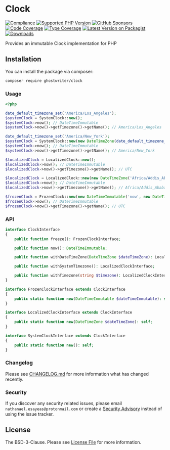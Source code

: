 # Clock

[![Compliance](https://github.com/ghostwriter/clock/actions/workflows/compliance.yml/badge.svg)](https://github.com/ghostwriter/clock/actions/workflows/compliance.yml)
[![Supported PHP Version](https://badgen.net/packagist/php/ghostwriter/clock?color=8892bf)](https://www.php.net/supported-versions)
[![GitHub Sponsors](https://img.shields.io/github/sponsors/ghostwriter?label=Sponsor+@ghostwriter/clock&logo=GitHub+Sponsors)](https://github.com/sponsors/ghostwriter)
[![Code Coverage](https://codecov.io/gh/ghostwriter/clock/branch/main/graph/badge.svg)](https://codecov.io/gh/ghostwriter/clock)
[![Type Coverage](https://shepherd.dev/github/ghostwriter/clock/coverage.svg)](https://shepherd.dev/github/ghostwriter/clock)
[![Latest Version on Packagist](https://badgen.net/packagist/v/ghostwriter/clock)](https://packagist.org/packages/ghostwriter/clock)
[![Downloads](https://badgen.net/packagist/dt/ghostwriter/clock?color=blue)](https://packagist.org/packages/ghostwriter/clock)

Provides an immutable Clock implementation for PHP

## Installation

You can install the package via composer:

``` bash
composer require ghostwriter/clock
```

### Usage

``` php
<?php

date_default_timezone_set('America/Los_Angeles');
$systemClock = SystemClock::new();
$systemClock->now(); // DateTimeImmutable
$systemClock->now()->getTimezone()->getName(); // America/Los_Angeles

date_default_timezone_set('America/New_York');
$systemClock = SystemClock::new(new DateTimeZone(date_default_timezone_get()));
$systemClock->now(); // DateTimeImmutable
$systemClock->now()->getTimezone()->getName(); // America/New_York

$localizedClock = LocalizedClock::new();
$localizedClock->now(); // DateTimeImmutable
$localizedClock->now()->getTimezone()->getName(); // UTC

$localizedClock = LocalizedClock::new(new DateTimeZone('Africa/Addis_Ababa'));
$localizedClock->now(); // DateTimeImmutable
$localizedClock->now()->getTimezone()->getName(); // Africa/Addis_Ababa

$frozenClock = FrozenClock::new(new DateTimeImmutable('now', new DateTimeZone('UTC')));
$frozenClock->now(); // DateTimeImmutable
$frozenClock->now()->getTimezone()->getName(); // UTC
```

### API

``` php
interface ClockInterface
{
    public function freeze(): FrozenClockInterface;

    public function now(): DateTimeImmutable;

    public function withDateTimeZone(DateTimeZone $dateTimeZone): LocalizedClockInterface;

    public function withSystemTimezone(): LocalizedClockInterface;

    public function withTimezone(string $timezone): LocalizedClockInterface;
}

interface FrozenClockInterface extends ClockInterface
{
    public static function new(DateTimeImmutable $dateTimeImmutable): self;
}

interface LocalizedClockInterface extends ClockInterface
{
    public static function new(DateTimeZone $dateTimeZone): self;
}

interface SystemClockInterface extends ClockInterface
{
    public static function new(): self;
}
```

### Changelog

Please see [CHANGELOG.md](./CHANGELOG.md) for more information what has changed recently.

### Security

If you discover any security related issues, please email `nathanael.esayeas@protonmail.com` or create a [Security Advisory](https://github.com/ghostwriter/clock/security/advisories/new) instead of using the issue tracker.

## License

The BSD-3-Clause. Please see [License File](./LICENSE) for more information.
